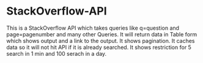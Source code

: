 # StackOverflow-API
This is a StackOverflow API which takes queries like q=question and page=pagenumber and many other Queries.
It will return data in Table form which shows output and a link to the output.
It shows pagination.
It caches data so it will not hit API if it is already searched.
It shows restriction for 5 search in 1 min and 100 serach in a day.
